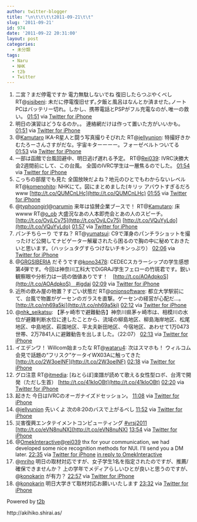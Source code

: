 ```yaml
---
author: twitter-blogger
title: "\n\t\t\t\t2011-09-21\t\t"
slug: '2011-09-21'
id: 974
date: '2011-09-22 20:31:00'
layout: post
categories:
  - 未分類
tags:
  - Naru
  - NHK
  - t2b
  - Twitter
---
```


<div xmlns:georss="http://www.georss.org/georss">

1.  <span><span>二宮？まだ停電ですか 電力無駄しないでね 復旧したらつぶやくべし RT@[sisibeni](http://twitter.com/sisibeni "sisibeni"): 未だに停電復旧せず｡夕飯と風呂はなんとか済ませた｡ノートPCはバッテリー切れ。しかし、携帯電話とPSPがフル充電なのが､唯一の救い。</span> <span>[<span>01:51</span>](http://twitter.com/o_ob/status/116494711111417856) <span>via [Twitter for iPhone](http://twitter.com/#!/download/iphone)</span></span></span>
2.  <span><span>明日の演習はどうなるのか。。 連絡網だけは作って置いた方がいいかも。</span> <span>[<span>01:51</span>](http://twitter.com/o_ob/status/116494864111243265) <span>via [Twitter for iPhone](http://twitter.com/#!/download/iphone)</span></span></span>
3.  <span><span>@[Kamutaro](http://twitter.com/Kamutaro "Kamutaro") IKA-R星人と闘う写真撮りそびれた RT@[jellyunion](http://twitter.com/jellyunion "jellyunion"): 特撮好きかむたろーさんさすがだな。宇宙キターーーー。フォーゼベルトついてる</span> <span>[<span>01:53</span>](http://twitter.com/o_ob/status/116495325891534849) <span>via [Twitter for iPhone](http://twitter.com/#!/download/iphone)</span></span></span>
4.  <span><span>一部は函館で台風回避中、明日逃げ遅れる予定。 RT@[Rei039](http://twitter.com/Rei039 "Rei039"): IVRC決勝大会2週間前にして、この台風。 全国のIVRC学生は一層焦るのでした。</span> <span>[<span>01:54</span>](http://twitter.com/o_ob/status/116495540279181312) <span>via [Twitter for iPhone](http://twitter.com/#!/download/iphone)</span></span></span>
5.  <span><span>こっちの部屋でも見た 全国放映だよね？地元のひとでもわからないレベル RT@[komenohito](http://twitter.com/komenohito "komenohito"): NHKにて。図にまとめました(キリッ アバウトすぎるだろwww [http://t.co/QUMCnLHc](http://t.co/QUMCnLHc)</span> <span>[<span>01:55</span>](http://twitter.com/o_ob/status/116495807817068544) <span>via [Twitter for iPhone](http://twitter.com/#!/download/iphone)</span></span></span>
6.  <span><span>@[typhoongirl](http://twitter.com/typhoongirl "typhoongirl")@[narumin](http://twitter.com/narumin "narumin") 来年は協賛企業ブースで！ RT@[Kamutaro](http://twitter.com/Kamutaro "Kamutaro"): 床wwww RT@[o_ob](http://twitter.com/o_ob "o_ob") 大盛況なあの人本即売会とあの人のスピーチ。 [http://t.co/OvjLCv75](http://t.co/OvjLCv75) [http://t.co/VQuYyLdo](http://t.co/VQuYyLdo)</span> <span>[<span>01:57</span>](http://twitter.com/o_ob/status/116496306112958464) <span>via [Twitter for iPhone](http://twitter.com/#!/download/iphone)</span></span></span>
7.  <span><span>パンチちらーり ですね？ RT@[yumatsui](http://twitter.com/yumatsui "yumatsui"): C9で渾身のパンチラショットを撮ったけど公開してナビゲーター解雇されたら困るので胸の中に秘めておきたいと思います。（ハッシュタグすらつけないチキンっぷり）</span> <span>[<span>02:06</span>](http://twitter.com/o_ob/status/116498507564728320) <span>via [Twitter for iPhone](http://twitter.com/#!/download/iphone)</span></span></span>
8.  <span><span>@[GRGSIBERIA](http://twitter.com/GRGSIBERIA "GRGSIBERIA") だそうです@[kono3478](http://twitter.com/kono3478 "kono3478"): CEDECスカラーシップの学生感想第4弾です。今回は神奈川工科大でDiGRAJ学生フェローの竹斑君です。鋭い観察眼や分析力は一読の価値ありです！　[http://t.co/AOAdpkoS](http://t.co/AOAdpkoS)　#igdaj</span> <span>[<span>02:09</span>](http://twitter.com/o_ob/status/116499339672686592) <span>via [Twitter for iPhone](http://twitter.com/#!/download/iphone)</span></span></span>
9.  <span><span>近所の飲み屋の物置？すごい状態だ RT@[onionsoftware](http://twitter.com/onionsoftware "onionsoftware"): 都立大学駅前にて、台風で物置がゲーセンのガラスを直撃。ゲーセンの経営が心配だ…。 [http://t.co/nh69a5ki](http://t.co/nh69a5ki)</span> <span>[<span>02:12</span>](http://twitter.com/o_ob/status/116500046685548545) <span>via [Twitter for iPhone](http://twitter.com/#!/download/iphone)</span></span></span>
10.  <span><span>@[nhk_seikatsu](http://twitter.com/nhk_seikatsu "nhk_seikatsu"): 【茅ヶ崎市で避難勧告】神奈川県茅ヶ崎市は、相模川の水位が避難判断水位に達したことから、流域の柳島地区、柳島海岸地区、松尾地区、中島地区、萩園地区、平太夫新田地区、今宿地区、あわせて1万0473世帯、2万7841人に避難勧告を出しました。（22:07）</span> <span>[<span>02:13</span>](http://twitter.com/o_ob/status/116500268157370368) <span>via [Twitter for iPhone](http://twitter.com/#!/download/iphone)</span></span></span>
11.  <span><span>イエデンワ！ Willcom始まったな RT@[wataru4](http://twitter.com/wataru4 "wataru4"): 次はスマホも！ ウィルコム会見で話題の“フリスク”ケータイWX03Aに触ってきた [http://t.co/2W3oeINF](http://t.co/2W3oeINF)</span> <span>[<span>02:18</span>](http://twitter.com/o_ob/status/116501443262955520) <span>via [Twitter for iPhone](http://twitter.com/#!/download/iphone)</span></span></span>
12.  <span><span>グロ注意 RT@[itmedia](http://twitter.com/itmedia "itmedia"): [ねとらぼ]楽譜が読めて歌える女性型ロボ、台湾で開発（ただし生首） [http://t.co/41kIoOBt](http://t.co/41kIoOBt)</span> <span>[<span>02:20</span>](http://twitter.com/o_ob/status/116501976493207552) <span>via [Twitter for iPhone](http://twitter.com/#!/download/iphone)</span></span></span>
13.  <span><span>起きた 今日はIVRCのオーガナイズドセッション。</span> <span>[<span>11:08</span>](http://twitter.com/o_ob/status/116634973125087232) <span>via [Twitter for iPhone](http://twitter.com/#!/download/iphone)</span></span></span>
14.  <span><span>@[jellyunion](http://twitter.com/jellyunion "jellyunion") 先いくよ 次の8:20のバスで上がるべし</span> <span>[<span>11:52</span>](http://twitter.com/o_ob/status/116646025887891456) <span>via [Twitter for iPhone](http://twitter.com/#!/download/iphone)</span></span></span>
15.  <span><span>災害復興エンタテイメントコンピューティング [#vrsj2011](http://twitter.com/search?q=%23vrsj2011 "#vrsj2011") [http://t.co/eVN8nuNX](http://t.co/eVN8nuNX)</span> <span>[<span>13:54</span>](http://twitter.com/o_ob/status/116676647767379969) <span>via [Twitter for iPhone](http://twitter.com/#!/download/iphone)</span></span></span>
16.  <span><span>@[OmekInteractive](http://twitter.com/OmekInteractive "OmekInteractive")@[rei039](http://twitter.com/rei039 "rei039") thx for your communication, we had developed some nice recognition methods for NUI. I'll send you a DM later.</span> <span>[<span>22:35</span>](http://twitter.com/o_ob/status/116807803926093824) <span>via [Twitter for iPhone](http://twitter.com/#!/download/iphone)</span> [in reply to OmekInteractive](http://twitter.com/OmekInteractive/status/116791141772431360)</span></span>
17.  <span><span>@[mriho](http://twitter.com/mriho "mriho") 明日の取材対応ですが、女子学生1名を指定されたのですが、推薦/確保できませんか？ 上の学年でメディアらしいひとが良いと思うのですが、@[konokarin](http://twitter.com/konokarin "konokarin") が有力？</span> <span>[<span>22:57</span>](http://twitter.com/o_ob/status/116813479612129280) <span>via [Twitter for iPhone](http://twitter.com/#!/download/iphone)</span></span></span>
18.  <span><span>@[konokarin](http://twitter.com/konokarin "konokarin") 明日大学きて取材対応お願いいたします</span> <span>[<span>23:32</span>](http://twitter.com/o_ob/status/116822079847931905) <span>via [Twitter for iPhone](http://twitter.com/#!/download/iphone)</span></span></span>

</div>

Powered by [t2b](http://t2b.utilz.jp/)

<div>http://akihiko.shirai.as/</div>